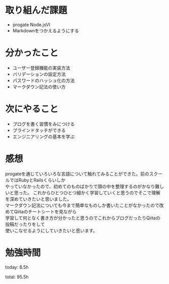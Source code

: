 # 取り組んだ課題
- progate Node.jsⅥ
- Markdownをつかえるようにする

# 分かったこと
- ユーザー登録機能の実装方法
- バリデーションの設定方法
- パスワードのハッシュ化の方法
- マークダウン記法の使い方

# 次にやること
- ブログを書く習慣をみにつける
- ブラインドタッチができる
- エンジニアリングの基本を学ぶ

# 感想
progateを通じていろいろな言語について触れてみることができた。前のスクールではRubyとRailsくらいしか  
やっていなかったので、初めてのものばかりで頭の中を整理するのがかなり難しいと思った。
これからひとつひとつ細かく学習していくと思うのでそこで理解を深めていきたいと思いました。  
マークダウン記法についても今まで簡単なものしか書いたことがなかったので改めてQiitaのチートシートを見ながら  
学習して何となく書き方が分かったと思うのでこれからブログだったりQiitaの投稿だったりをして  
使いこなせるようにしていきたいと思います。



# 勉強時間
today: 6.5h

total: 95.5h
